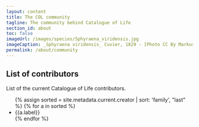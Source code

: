 ```yaml
---
layout: content
title: The COL community
tagline: The community behind Catalogue of Life
section_id: about
toc: false
imageUrl: /images/species/Sphyraena_viridensis.jpg    
imageCaption: _Sphyraena viridensis_ Cuvier, 1829 - [Photo CC By Markus Döring](https://www.inaturalist.org/observations/87857259)
permalink: /about/community
---
```


## List of contributors
List of the current Catalogue of Life contributors.

<div id="contributors">  
  <ul>
  {% assign sorted = site.metadata.current.creator | sort: 'family', "last" %}
  {% for a in sorted %}
    <li>{{a.label}}</li>
  {% endfor %}
  </ul>
</div>
